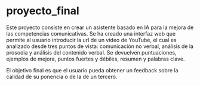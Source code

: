 # proyecto_final
Este proyecto consiste en crear un asistente basado en IA para la mejora de las competencias comunicativas. Se ha creado una interfaz web que permite al usuario introducir la url de un video de YouTube, el cual es analizado desde tres puntos de vista: comunicación no verbal, análisis de la prosodia y análisis del contenido verbal. Se devuelven puntuaciones, ejemplos de mejora, puntos fuertes y débiles, resumen y palabras clave. 

El objetivo final es que el usuario pueda obtener un feedback sobre la calidad de su ponencia o de la de un tercero.  
